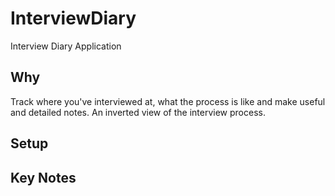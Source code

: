 # InterviewDiary
Interview Diary Application
## Why
Track where you've interviewed at, what the process is like and make useful and detailed notes. An inverted view of the interview process. 
## Setup
## Key Notes
